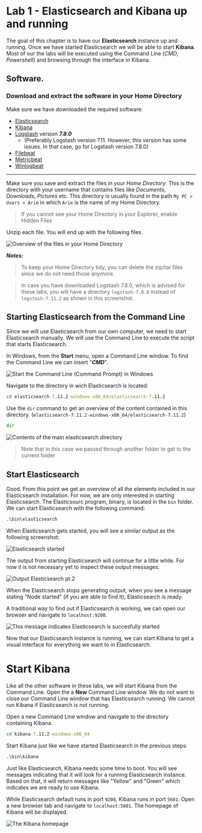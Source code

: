 # Lab 1 - Elasticsearch and Kibana up and running





The goal of this chapter is to have our **Elasticsearch** instance up and running. Once we have started Elasticsearch we will be able to start **Kibana**. Most of our the labs will be executed using the Command Line (*CMD*, *Powershell*) and browsing through the interface in Kibana.


## Software.

### Download and extract the software in your Home Directory

Make sure we have downloaded the required software:

* [Elasticsearch](https://www.elastic.co/downloads/elasticsearch)
* [Kibana](https://www.elastic.co/downloads/kibana)
* [Logstash](https://www.elastic.co/downloads/past-releases/logstash-7-8-0) version ***7.8.0***
  * (Preferably Logstash version 7.11. However, this version has some issues. In that case, go for Logstash version 7.8.0)
* [Filebeat](https://www.elastic.co/downloads/beats/filebeat)
* [Metricbeat](https://www.elastic.co/downloads/beats/metricbeat)
* [Winlogbeat](https://www.elastic.co/downloads/beats/winlogbeat)

---

Make sure you save and extract the files in your *Home Directory*. This is the directory with your username that contains files like *Documents*, *Downloads*, *Pictures* etc. This directory is usually found in the path `My PC > Users > Arie` in which `Arie` is the name of my Home Directory.


> If you cannot see your Home Directory in your Explorer, enable Hidden Files


Unzip each file. You will end up with the following files. 


![Overview of the files in your Home Directory](img/mappen_elasticsearch.PNG)



***Notes:***

> To keep your Home Directory tidy, you can delete the zip/tar files since we do not need those anymore.

> In case you have downloaded Logstash 7.8.0, which is advised for these labs, you will have a directory `logstash-7.8.0` instead of `logstash-7.11.2` as shown in this screenshot.


## Starting Elasticsearch from the Command Line


Since we will use Elasticsearch from our own computer, we need to start Elasticsearch manually. We will use the Command Line to execute the script that starts Elasticsearch. 


In Windows, from the **Start** menu, open a Command Line window. To find the Command Line we can insert "***CMD***".


![Start the Command Line (Command Prompt) in Windows](img/start_command_prompt_windows.jpg)




Navigate to the directory in wich Elasticsearch is located:

```bat
cd elasticsearch-7.11.2-windows-x86_64/elasticsearch-7.11.2
```

Use the `dir` command to get an overview of the content contained in this directory. (`elasticsearch-7.11.2-windows-x86_64/elasticsearch-7.11.2`)

```bat
dir
```

![Contents of the main elasticsearch directory](img/screenshot_command_line_dir_elasticsearch_directory.PNG)



> Note that in this case we passed through another folder to get to the current folder


## Start Elasticsearch


Good. From this point we get an overview of all the elements included in our Elasticsearch installation. For now, we are only interested in starting Elasticsearch. The Elasticsourc program, binary, is located in the `bin` folder. We can start Elasticsearch with the following command:

```bat
.\bin\elasticsearch
```

When Elasticsearch gets started, you will see a similar output as the following screenshot:

![Elasticsearch started](img/screenshot_elastic_started.PNG)

The output from starting Elasticsearch will continue for a little while. For now it is not necessary yet to inspect these output messages:

![Output Elasticsearch pt.2](img/screenshot_elastic_started_2.PNG)

When the Elasticsearch stops generating output, when you see a message stating "Node started" (if you are able to find it), Elasticsearch is ready. 

A traditional way to find out if Elasticsearch is working, we can open our browser and navigate to `localhost:9200`.

![This message indicates Elasticsearch is succesfully started](img/screenshot_elastic_localhost.PNG)


Now that our Elasticsearch instance is running, we can start Kibana to get a visual interface for everything we want to in Elasticsearch.


# Start Kibana

Like all the other software in these labs, we will start Kibana from the Command Line. Open the a **New** Command Line window. We do not want to close our Command Line window that has Elasticsearch running. We cannot run Kibana if Elasticsearch is not running.

Open a new Command Line window and navigate to the directory containing Kibana.

```bat
cd kibana-7.11.2-windows-x86_64
```

Start Kibana just like we have started Elasticsearch in the previous steps:

```bat
.\bin\kibana
```

Just like Elasticsearch, Kibana needs some time to boot. You will see messages indicating that it will look for a running Elasticsearch instance. Based on that, it will return messages like "Yellow" and "Green" which indicates we are ready to use Kibana.

While Elasticsearch default runs in port `9200`, Kibana runs in port `5601`. Open a new browser tab and navigate to `localhost:5601`. The homepage of Kibana will be displayed.

![The Kibana homepage](img/screenshot_homepage_kibana.PNG)










